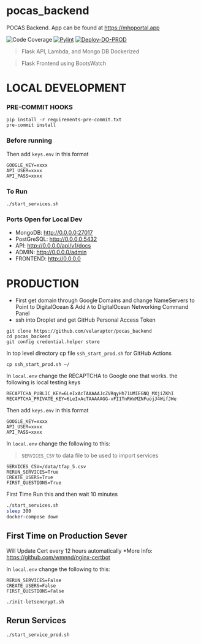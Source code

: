 # pocas_backend
POCAS Backend. App can be found at https://mhpportal.app

![Code Coverage](https://github.com/velaraptor/pocas_backend/workflows/Code%20Coverage/badge.svg)
[![Pylint](https://github.com/velaraptor/pocas_backend/actions/workflows/pylint.yml/badge.svg)](https://github.com/velaraptor/pocas_backend/actions/workflows/pylint.yml)
[![Deploy-DO-PROD](https://github.com/velaraptor/pocas_backend/actions/workflows/main.yml/badge.svg)](https://github.com/velaraptor/pocas_backend/actions/workflows/main.yml)
> Flask API, Lambda, and Mongo DB Dockerized

> Flask Frontend using BootsWatch

# LOCAL DEVELOPMENT
### PRE-COMMIT HOOKS
```commandline
pip install -r requirements-pre-commit.txt
pre-commit install
```

### Before running
Then add `keys.env` in this format
```dotenv
GOOGLE_KEY=xxxx
API_USER=xxxx
API_PASS=xxxx
```
### To Run
```
./start_services.sh
```
### Ports Open for Local Dev

 * MongoDB: http://0.0.0.0:27017
 * PostGreSQL: http://0.0.0.0:5432
 * API: http://0.0.0.0/api/v1/docs
 * ADMIN: http://0.0.0.0/admin
 * FRONTEND: http://0.0.0.0



# PRODUCTION
* First get domain through Google Domains and change NameServers to Point to DigitalOcean
& Add `A` to DigitalOcean Networking Command Panel
* ssh into Droplet and get GitHub Personal Access Token
```commandline
git clone https://github.com/velaraptor/pocas_backend
cd pocas_backend
git config credential.helper store
```
In top level directory cp file `ssh_start_prod.sh` for GitHub Actions

```commandline
cp ssh_start_prod.sh ~/
```

In `local.env` change the RECAPTCHA to Google one that works. the following is local testing keys
```dotenv
RECAPTCHA_PUBLIC_KEY=6LeIxAcTAAAAAJcZVRqyHh71UMIEGNQ_MXjiZKhI
RECAPTCHA_PRIVATE_KEY=6LeIxAcTAAAAAGG-vFI1TnRWxMZNFuojJ4WifJWe
```

Then add `keys.env` in this format
```dotenv
GOOGLE_KEY=xxxx
API_USER=xxxx
API_PASS=xxxx
```
In `local.env` change the following to this:
> `SERVICES_CSV` to data file to be used to import services
```dotenv
SERVICES_CSV=/data/tfap_5.csv
RERUN_SERVICES=True
CREATE_USERS=True
FIRST_QUESTIONS=True
```

First Time Run this and then wait 10 minutes
```bash
./start_services.sh
sleep 300
docker-compose down 
```
## First Time on Production Sever
Will Update Cert every 12 hours automatically
*More Info: https://github.com/wmnnd/nginx-certbot

In `local.env` change the following to this:
```dotenv
RERUN_SERVICES=False
CREATE_USERS=False
FIRST_QUESTIONS=False
```
`./init-letsencrypt.sh`

## Rerun Services
`./start_service_prod.sh`
